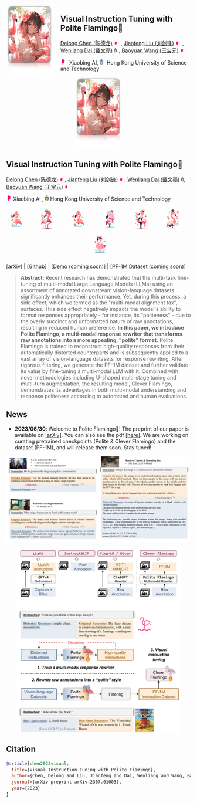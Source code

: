 <div style="display: flex; align-items: center;">
  <img src="assets/logo.png" alt="Logo" width="128" style="margin-right: 20px;">
  <div>
    <h2>Visual Instruction Tuning with Polite Flamingo🦩</h2>
    <p style="margin-top: 10px;">
      <a href="https://chendelong.world/">Delong Chen (陈德龙)</a>
      <img src="assets/xiaobing_logo.jpg" alt="Logo" width="10" style="margin-right: 5px;"> ,
      <a href="https://www.linkedin.com/in/jianfeng-liu-9539897b/">Jianfeng Liu (刘剑锋)</a>
      <img src="assets/xiaobing_logo.jpg" alt="Logo" width="10" style="margin-right: 5px;"> ,
      <a href="https://wenliangdai.github.io/">Wenliang Dai (戴文亮)</a>
      <img src="assets/hkust_logo.png" alt="Logo" width="8" style="margin-right: 5px;">,
      <a href="https://sites.google.com/site/zjuwby/">Baoyuan Wang (王宝元)</a>
      <img src="assets/xiaobing_logo.jpg" alt="Logo" width="10" style="margin-right: 5px;">
    </p>
    <p>
      <img src="assets/xiaobing_logo.jpg" alt="Logo" width="15" style="margin-right: 5px;"> Xiaobing.AI,
      <img src="assets/hkust_logo.png" alt="Logo" width="10" style="margin-right: 5px;"> Hong Kong University of Science and Technology
    </p>
  </div>
</div>




<div align="center">
  <img src="assets/logo.png" alt="Logo" width="128">
</div>

## Visual Instruction Tuning with Polite Flamingo🦩

[Delong Chen (陈德龙)](https://chendelong.world/)
<img src="assets/xiaobing_logo.jpg" alt="Logo" width="10"> , 
[Jianfeng Liu (刘剑锋)](https://www.linkedin.com/in/jianfeng-liu-9539897b/) 
<img src="assets/xiaobing_logo.jpg" alt="Logo" width="10"> , 
[Wenliang Dai (戴文亮)](https://wenliangdai.github.io/)
<img src="assets/hkust_logo.png" alt="Logo" width="8">, 
[Baoyuan Wang (王宝元)](https://sites.google.com/site/zjuwby/) 
<img src="assets/xiaobing_logo.jpg" alt="Logo" width="10">

<img src="assets/xiaobing_logo.jpg" alt="Logo" width="15"> Xiaobing.AI
, 
<img src="assets/hkust_logo.png" alt="Logo" width="10"> Hong Kong University of Science and Technology



<div align="center">
<img src="assets/flamingo (1).png" alt="Logo" width="50"> &nbsp; &nbsp; &nbsp; &nbsp; 
<img src="assets/flamingo (2).png" alt="Logo" width="50"> &nbsp; &nbsp; &nbsp; &nbsp; 
<img src="assets/flamingo (3).png" alt="Logo" width="50"> &nbsp; &nbsp; &nbsp; &nbsp; 
<img src="assets/flamingo (4).png" alt="Logo" width="50"> &nbsp; &nbsp; &nbsp; &nbsp; 
<img src="assets/flamingo (5).png" alt="Logo" width="50"> &nbsp; &nbsp; &nbsp; &nbsp; 
<img src="assets/flamingo (6).png" alt="Logo" width="50"> &nbsp; &nbsp; &nbsp; &nbsp;  
<img src="assets/flamingo (7).png" alt="Logo" width="50">
</div>


[[arXiv]](https://arxiv.org/abs/2307.01003) | 
[[Github]](https://github.com/ChenDelong1999/polite_flamingo) | 
[[Demo (coming soon)]]() |
[[PF-1M Dataset (coming soon)]]()

> **Abstract:** Recent research has demonstrated that the multi-task fine-tuning of multi-modal Large Language Models (LLMs) using an assortment of annotated downstream vision-language datasets significantly enhances their performance. Yet, during this process, a side effect, which we termed as the "multi-modal alignment tax", surfaces. This side effect negatively impacts the model's ability to format responses appropriately - for instance, its "politeness" - due to the overly succinct and unformatted nature of raw annotations, resulting in reduced human preference. **In this paper, we introduce Polite Flamingo, a multi-modal response rewriter that transforms raw annotations into a more appealing, "polite" format.** Polite Flamingo is trained to reconstruct high-quality responses from their automatically distorted counterparts and is subsequently applied to a vast array of vision-language datasets for response rewriting. After rigorous filtering, we generate the PF-1M dataset and further validate its value by fine-tuning a multi-modal LLM with it. Combined with novel methodologies including U-shaped multi-stage tuning and multi-turn augmentation, the resulting model, Clever Flamingo, demonstrates its advantages in both multi-modal understanding and response politeness according to automated and human evaluations.




## News

- **2023/06/30**: Welcome to Polite Flamingo🦩! The preprint of our paper is available on [[arXiv]](https://arxiv.org/abs/2307.01003). You can also see the pdf [[here]](./assets/Visual_Instruction_Tuning_with_Polite_Flamingo.pdf). We are working on curating pretrained checkpoints (Polite & Clever Flamingo) and the dataset (PF-1M), and will release them soon. Stay tuned!





![distortions](./assets/distortions.png)
<p align="center"><img src="./assets/teaser.png" alt="teaser" width="450"></p>


## Citation

```bibtex
@article{chen2023visual,
  title={Visual Instruction Tuning with Polite Flamingo},
  author={Chen, Delong and Liu, Jianfeng and Dai, Wenliang and Wang, Baoyuan},
  journal={arXiv preprint arXiv:2307.01003},
  year={2023}
}
```